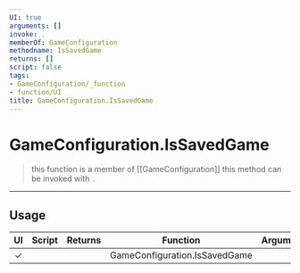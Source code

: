 ```yaml
---
UI: true
arguments: []
invoke: .
memberOf: GameConfiguration
methodname: IsSavedGame
returns: []
script: false
tags:
- GameConfiguration/_function
- function/UI
title: GameConfiguration.IsSavedGame
---
```

# GameConfiguration.IsSavedGame
> this function is a member of [[GameConfiguration]]
> this method can be invoked with `.`
-----
## Usage
|  UI | Script | Returns | Function | Arguments |
|:---:|:------:|-------:|:--------:|:---------|
|✓| ||GameConfiguration.IsSavedGame||
